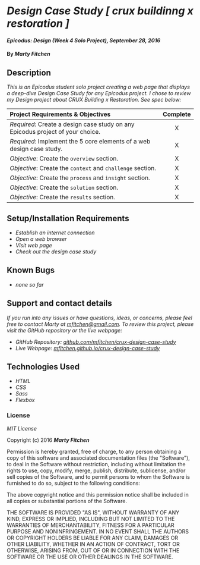 # _Design Case Study [ crux buildinng x restoration ]_

#### _Epicodus: Design (Week 4 Solo Project), September 28, 2016_

#### By _**Marty Fitchen**_

## Description

_This is an Epicodus student solo project creating a web page that displays a deep-dive Design Case Study for any Epicodus project. I chose to review my Design project about CRUX Building x Restoration. See spec below:_

Project Requirements & Objectives  | Complete
:------------- | :-------------: |
*Required*: Create a design case study on any Epicodus project of your choice. | X
*Required*: Implement the 5 core elements of a web design case study. | X
*Objective*: Create the ``overview`` section. | X
*Objective*: Create the ``context`` and ``challenge`` section. | X
*Objective*: Create the ``process`` and ``insight`` section. | X
*Objective*: Create the ``solution`` section. | X
*Objective*: Create the ``results`` section. | X

## Setup/Installation Requirements

* _Establish an internet connection_
* _Open a web browser_
* _Visit web page_
* _Check out the design case study_

## Known Bugs

* _none so far_

## Support and contact details

_If you run into any issues or have questions, ideas, or concerns, please feel free to contact Marty at <a href="mailto:mfitchen@gmail.com">mfitchen@gmail.com</a>._
_To review this project, please visit the GitHub repository or the live webpage:_

* _GitHub Repository: <a href="https://github.com/mfitchen/crux-design-case-study">github.com/mfitchen/crux-design-case-study</a>_
* _Live Webpage: <a href="https://mfitchen.github.io/crux-design-case-study">mfitchen.github.io/crux-design-case-study</a>_

## Technologies Used

* _HTML_
* _CSS_
* _Sass_
* _Flexbox_

### License

*MIT License*

Copyright (c) 2016 **_Marty Fitchen_**

Permission is hereby granted, free of charge, to any person obtaining a copy of this software and associated documentation files (the "Software"), to deal in the Software without restriction, including without limitation the rights to use, copy, modify, merge, publish, distribute, sublicense, and/or sell copies of the Software, and to permit persons to whom the Software is furnished to do so, subject to the following conditions:

The above copyright notice and this permission notice shall be included in all copies or substantial portions of the Software.

THE SOFTWARE IS PROVIDED "AS IS", WITHOUT WARRANTY OF ANY KIND, EXPRESS OR IMPLIED, INCLUDING BUT NOT LIMITED TO THE WARRANTIES OF MERCHANTABILITY, FITNESS FOR A PARTICULAR PURPOSE AND NONINFRINGEMENT. IN NO EVENT SHALL THE AUTHORS OR COPYRIGHT HOLDERS BE LIABLE FOR ANY CLAIM, DAMAGES OR OTHER LIABILITY, WHETHER IN AN ACTION OF CONTRACT, TORT OR OTHERWISE, ARISING FROM, OUT OF OR IN CONNECTION WITH THE SOFTWARE OR THE USE OR OTHER DEALINGS IN THE SOFTWARE.
